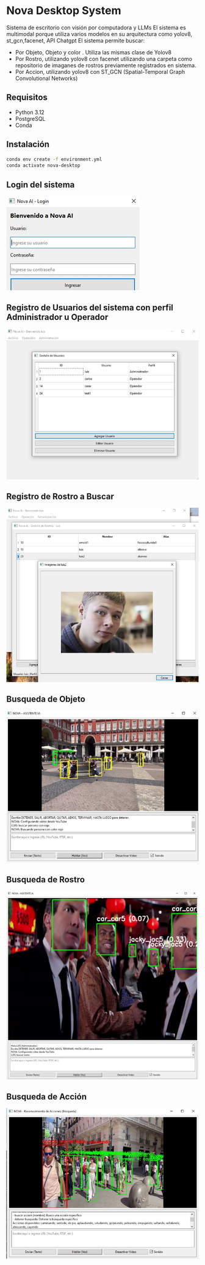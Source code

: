 # Nova Desktop System

Sistema de escritorio con visión por computadora y LLMs
El sistema es multimodal porque utiliza varios modelos en su arquitectura como yolov8, st_gcn,facenet, API Chatgpt
El sistema permite buscar:
- Por Objeto, Objeto y color . Utiliza las mismas clase de Yolov8
- Por Rostro, utilizando yolov8 con facenet utilizando una carpeta como repositorio de imaganes de rostros previamente registrados en sistema.
- Por Accion, utilizando yolov8 con ST_GCN (Spatial-Temporal Graph Convolutional Networks)

## Requisitos
- Python 3.12
- PostgreSQL
- Conda

## Instalación
```bash
conda env create -f environment.yml
conda activate nova-desktop
```

## Login del sistema
![Login del sistema](img/login.JPG)

## Registro de Usuarios del sistema con perfil Administrador u Operador
![Registro Usuario](img/registro_usuarios.JPG)

## Registro de Rostro a Buscar
![Registro Rostro](img/registro_rostro.JPG)

## Busqueda de Objeto
![Busqueda Objeto](img/objeto.JPG)

## Busqueda de Rostro
![Busqueda Rostro](img/rostro.JPG)

## Busqueda de Acción
![Busqueda Accion](img/accion.JPG)
